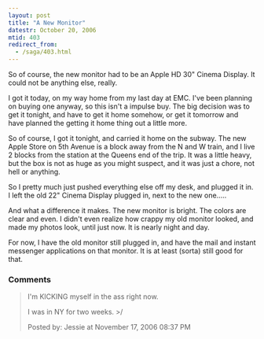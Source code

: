```yaml
---
layout: post
title: "A New Monitor"
datestr: October 20, 2006
mtid: 403
redirect_from:
  - /saga/403.html
---
```


So of course, the new monitor had to be an Apple HD 30" Cinema Display.  It could not be anything else, really.

I got it today, on my way home from my last day at EMC.  I've been planning on buying one anyway, so this isn't a impulse buy.  The big decision was to get it tonight, and have to get it home somehow, or get it tomorrow and have planned the getting it home thing out a little more.

So of course, I got it tonight, and carried it home on the subway.  The new Apple Store on 5th Avenue is a block away from the N and W train, and I live 2 blocks from the station at the Queens end of the trip.  It was a little heavy, but the box is not as huge as you might suspect, and it was just a chore, not hell or anything.

So I pretty much just pushed everything else off my desk, and plugged it in.  I left the old 22" Cinema Display plugged in, next to the new one.....

And what a difference it makes.  The new monitor is bright.  The colors are clear and even.  I didn't even realize how crappy my old monitor looked, and made my photos look, until just now.  It is nearly night and day.

For now, I have the old monitor still plugged in, and have the mail and instant messenger applications on that monitor.  It is at least (sorta) still good for that.

### Comments

<blockquote>
I'm KICKING myself in the ass right now.

I was in NY for two weeks. >/
<div class="post-meta">Posted by: Jessie at November 17, 2006 08:37 PM</div> </blockquote>

